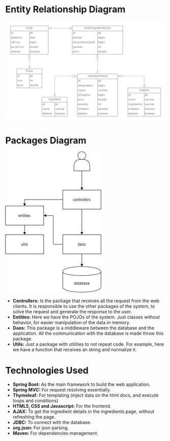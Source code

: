 # Entity Relationship Diagram



![erd](erd.png)





# Packages Diagram

![packages_diagram](packages_diagram.png)



- **Controllers:** Is the package that receives all the request from the web clients. It is responsible to use the other packages of the system, to solve the request and generate the response to the user.
- **Entities:** Here we have the POJOs of the system. Just classes without behavior, for easier manipulation of the data in memory.
- **Daos:** This package is a middleware between the database and the application. All the communication with the database is made throw this package.
- **Utils:** Just a package with utilities to not repeat code. For example, here we have a function that receives an string and normalize it.



# Technologies Used



- **Spring Boot:** As the main framework to build the web application.
- **Spring MVC:** For request resolving essentially.
- **Thymeleaf:** For templating (inject data on the html docs, and execute loops and conditions)
- **HTML5, CSS and Javascript:** For the frontend.
- **AJAX:** To get the ingredient details in the ingredients page, without refreshing the page.
- **JDBC:** To connect with the database.
- **org.json:** For json parsing.
- **Maven:** For dependencies management.